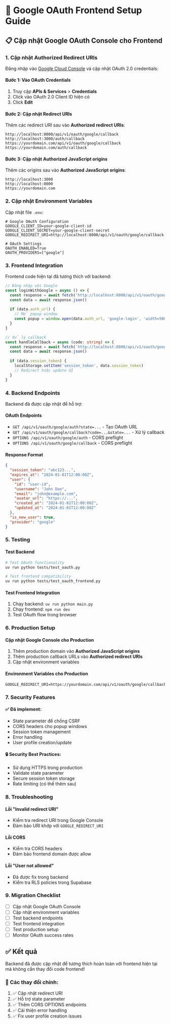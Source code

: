 # 🔐 Google OAuth Frontend Setup Guide

## 📋 Cập nhật Google OAuth Console cho Frontend

### 1. **Cập nhật Authorized Redirect URIs**

Đăng nhập vào [Google Cloud Console](https://console.cloud.google.com/) và cập nhật OAuth 2.0 credentials:

#### Bước 1: Vào OAuth Credentials
1. Truy cập **APIs & Services** > **Credentials**
2. Click vào OAuth 2.0 Client ID hiện có
3. Click **Edit**

#### Bước 2: Cập nhật Redirect URIs
Thêm các redirect URI sau vào **Authorized redirect URIs**:

```
http://localhost:8000/api/v1/oauth/google/callback
http://localhost:3000/auth/callback
https://yourdomain.com/api/v1/oauth/google/callback
https://yourdomain.com/auth/callback
```

#### Bước 3: Cập nhật Authorized JavaScript origins
Thêm các origins sau vào **Authorized JavaScript origins**:

```
http://localhost:3000
http://localhost:8000
https://yourdomain.com
```

### 2. **Cập nhật Environment Variables**

Cập nhật file `.env`:

```env
# Google OAuth Configuration
GOOGLE_CLIENT_ID=your-google-client-id
GOOGLE_CLIENT_SECRET=your-google-client-secret
GOOGLE_REDIRECT_URI=http://localhost:8000/api/v1/oauth/google/callback

# OAuth Settings
OAUTH_ENABLED=True
OAUTH_PROVIDERS=["google"]
```

### 3. **Frontend Integration**

Frontend code hiện tại đã tương thích với backend:

```typescript
// Đăng nhập với Google
const loginWithGoogle = async () => {
  const response = await fetch('http://localhost:8000/api/v1/oauth/google/auth')
  const data = await response.json()
  
  if (data.auth_url) {
    // Mở popup window
    const popup = window.open(data.auth_url, 'google-login', 'width=500,height=600')
  }
}

// Xử lý callback
const handleCallback = async (code: string) => {
  const response = await fetch(`http://localhost:8000/api/v1/oauth/google/callback?code=${code}`)
  const data = await response.json()
  
  if (data.session_token) {
    localStorage.setItem('session_token', data.session_token)
    // Redirect hoặc update UI
  }
}
```

### 4. **Backend Endpoints**

Backend đã được cập nhật để hỗ trợ:

#### OAuth Endpoints
- `GET /api/v1/oauth/google/auth?state=...` - Tạo OAuth URL
- `GET /api/v1/oauth/google/callback?code=...&state=...` - Xử lý callback
- `OPTIONS /api/v1/oauth/google/auth` - CORS preflight
- `OPTIONS /api/v1/oauth/google/callback` - CORS preflight

#### Response Format
```json
{
  "session_token": "abc123...",
  "expires_at": "2024-01-01T12:00:00Z",
  "user": {
    "id": "user-id",
    "username": "John Doe",
    "email": "john@example.com",
    "avatar_url": "https://...",
    "created_at": "2024-01-01T12:00:00Z",
    "updated_at": "2024-01-01T12:00:00Z"
  },
  "is_new_user": true,
  "provider": "google"
}
```

### 5. **Testing**

#### Test Backend
```bash
# Test OAuth functionality
uv run python tests/test_oauth.py

# Test frontend compatibility
uv run python tests/test_oauth_frontend.py
```

#### Test Frontend Integration
1. Chạy backend: `uv run python main.py`
2. Chạy frontend: `npm run dev`
3. Test OAuth flow trong browser

### 6. **Production Setup**

#### Cập nhật Google Console cho Production
1. Thêm production domain vào **Authorized JavaScript origins**
2. Thêm production callback URLs vào **Authorized redirect URIs**
3. Cập nhật environment variables

#### Environment Variables cho Production
```env
GOOGLE_REDIRECT_URI=https://yourdomain.com/api/v1/oauth/google/callback
```

### 7. **Security Features**

#### ✅ Đã implement:
- State parameter để chống CSRF
- CORS headers cho popup windows
- Session token management
- Error handling
- User profile creation/update

#### 🔒 Security Best Practices:
- Sử dụng HTTPS trong production
- Validate state parameter
- Secure session token storage
- Rate limiting (có thể thêm sau)

### 8. **Troubleshooting**

#### Lỗi "Invalid redirect URI"
- Kiểm tra redirect URI trong Google Console
- Đảm bảo URI khớp với `GOOGLE_REDIRECT_URI`

#### Lỗi CORS
- Kiểm tra CORS headers
- Đảm bảo frontend domain được allow

#### Lỗi "User not allowed"
- Đã được fix trong backend
- Kiểm tra RLS policies trong Supabase

### 9. **Migration Checklist**

- [ ] Cập nhật Google OAuth Console
- [ ] Cập nhật environment variables
- [ ] Test backend endpoints
- [ ] Test frontend integration
- [ ] Test production setup
- [ ] Monitor OAuth success rates

## ✅ Kết quả

Backend đã được cập nhật để tương thích hoàn toàn với frontend hiện tại mà không cần thay đổi code frontend!

### 🎯 **Các thay đổi chính:**
1. ✅ Cập nhật redirect URI
2. ✅ Hỗ trợ state parameter
3. ✅ Thêm CORS OPTIONS endpoints
4. ✅ Cải thiện error handling
5. ✅ Fix user profile creation issues 